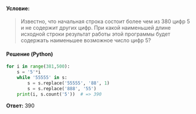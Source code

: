 #### Условие:
> Известно, что начальная строка состоит более чем из 380 цифр 5 и не содержит других цифр. При какой наименьшей длине исходной строки результат работы этой программы будет содержать наименьшее возможное число цифр 5?

#### Решение (Python)
```python
for i in range(381,500):
    s = '5'*i
    while '55555' in s:
        s = s.replace('55555', '88', 1)
        s = s.replace('888', '55')
    print(i, s.count('5'))  # => 390
```

**Ответ:** 390
